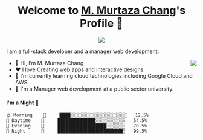 <p align="center">
  <h1 align="center">Welcome to <a href="https://github.com/muhammadmurtaza">M. Murtaza Chang</a>'s Profile 👋</h1>
</p>


<p align="center">
  <img src="https://readme-typing-svg.herokuapp.com?&font=IBM+Plex+Sans&color=F72EE2&size=25&lines=Welcome+to+my+GitHub+Profile!;I'm+a+fullstack+developer;I'm+a+dreamer;" />
</p>
<p>I am a full-stack developer and a manager web development.</p>
<img align="right" src="https://media.giphy.com/media/M9gbBd9nbDrOTu1Mqx/giphy.gif">
<ul>
  <li>👋 Hi, I’m M. Murtaza Chang</li>
  <li>❤️ I love Creating web apps and interactive designs.</li>
  <li>🌱 I’m currently learning cloud technologies including Google Cloud and AWS.</li>
  <li>💼 I'm a Manager web development at a public sector university.</li>
</ul>


#### I'm a Night 🦉
```text
🌞 Morning    🪫     ████░░░░░░░░░░░░░░░░░░░░░   12.5% 
🌆 Daytime    🪫     ██████████████░░░░░░░░░░░   54.5% 
🌃 Evening    🔋     ██████████████████░░░░░░░   70.5% 
🌙 Night      🔋     ████████████████████████░   99.5%
```
